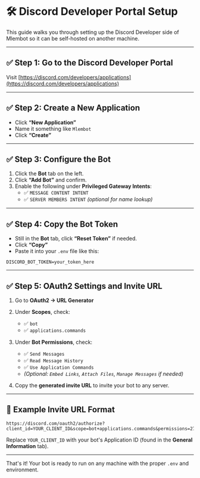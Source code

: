 # 🛠️ Discord Developer Portal Setup

This guide walks you through setting up the Discord Developer side of Mlembot so it can be self-hosted on another machine.

---

## ✅ Step 1: Go to the Discord Developer Portal

Visit [https://discord.com/developers/applications](https://discord.com/developers/applications)

---

## ✅ Step 2: Create a New Application

- Click **“New Application”**
- Name it something like `Mlembot`
- Click **“Create”**

---

## ✅ Step 3: Configure the Bot

1. Click the **Bot** tab on the left.
2. Click **“Add Bot”** and confirm.
3. Enable the following under **Privileged Gateway Intents**:
   - ✅ `MESSAGE CONTENT INTENT`
   - ✅ `SERVER MEMBERS INTENT` *(optional for name lookup)*

---

## ✅ Step 4: Copy the Bot Token

- Still in the **Bot** tab, click **“Reset Token”** if needed.
- Click **“Copy”**
- Paste it into your `.env` file like this:

```env
DISCORD_BOT_TOKEN=your_token_here
```

---

## ✅ Step 5: OAuth2 Settings and Invite URL

1. Go to **OAuth2 → URL Generator**
2. Under **Scopes**, check:
   - ✅ `bot`
   - ✅ `applications.commands`
3. Under **Bot Permissions**, check:
   - ✅ `Send Messages`
   - ✅ `Read Message History`
   - ✅ `Use Application Commands`
   - *(Optional: `Embed Links`, `Attach Files`, `Manage Messages` if needed)*

4. Copy the **generated invite URL** to invite your bot to any server.

---

## 🧪 Example Invite URL Format

```
https://discord.com/oauth2/authorize?client_id=YOUR_CLIENT_ID&scope=bot+applications.commands&permissions=277025508352
```

Replace `YOUR_CLIENT_ID` with your bot's Application ID (found in the **General Information** tab).

---

That's it! Your bot is ready to run on any machine with the proper `.env` and environment.
